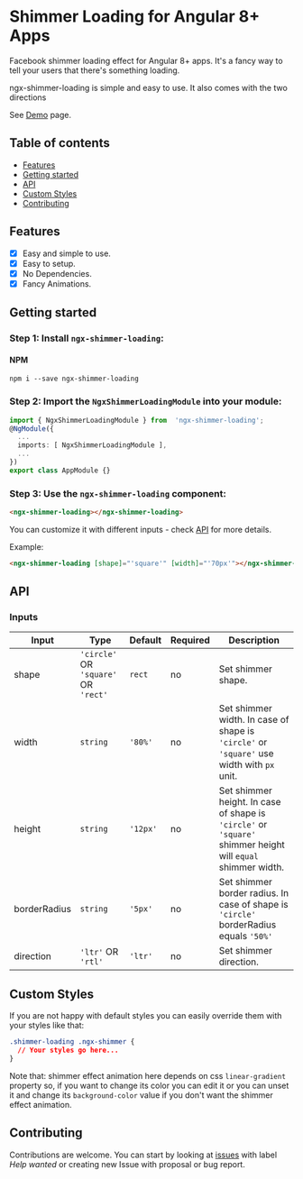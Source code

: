 # Shimmer Loading for Angular 8+ Apps

Facebook shimmer loading effect for Angular 8+ apps. It's a fancy way to tell your users that there's something loading.

ngx-shimmer-loading is simple and easy to use. It also comes with the two directions

See [Demo](https://ahmedbeheiry.github.io/ngx-shimmer-loading) page.

## Table of contents

- [Features](#features)
- [Getting started](#getting-started)
- [API](#api)
- [Custom Styles](#custom-styles)
- [Contributing](#contributing)

## Features

- [x] Easy and simple to use.
- [x] Easy to setup.
- [x] No Dependencies.
- [x] Fancy Animations.

## Getting started

### Step 1: Install `ngx-shimmer-loading`:

#### NPM

```shell
npm i --save ngx-shimmer-loading
```

### Step 2: Import the `NgxShimmerLoadingModule` into your module:

```ts
import { NgxShimmerLoadingModule } from  'ngx-shimmer-loading';
@NgModule({
  ...
  imports: [ NgxShimmerLoadingModule ],
  ...
})
export class AppModule {}
```

### Step 3: Use the `ngx-shimmer-loading` component:

```html
<ngx-shimmer-loading></ngx-shimmer-loading>
```

You can customize it with different inputs - check [API](#api) for more details.

Example:

```html
<ngx-shimmer-loading [shape]="'square'" [width]="'70px'"></ngx-shimmer-loading>
```

## API

### Inputs

| Input        | Type                                 | Default  | Required | Description                                                                                                 |
| ------------ | ------------------------------------ | -------- | -------- | ----------------------------------------------------------------------------------------------------------- |
| shape        | `'circle'` OR `'square'` OR `'rect'` | `rect`   | no       | Set shimmer shape.                                                                                          |
| width        | `string`                             | `'80%'`  | no       | Set shimmer width. In case of shape is `'circle'` or `'square'` use width with `px` unit.                   |
| height       | `string`                             | `'12px'` | no       | Set shimmer height. In case of shape is `'circle'` or `'square'` shimmer height will `equal` shimmer width. |
| borderRadius | `string`                             | `'5px'`  | no       | Set shimmer border radius. In case of shape is `'circle'` borderRadius equals `'50%'`                       |
| direction    | `'ltr'` OR `'rtl'`                   | `'ltr'`  | no       | Set shimmer direction.                                                                                      |

## Custom Styles

If you are not happy with default styles you can easily override them with your styles like that:

```css
.shimmer-loading .ngx-shimmer {
  // Your styles go here...
}
```

Note that: shimmer effect animation here depends on css `linear-gradient` property so, if you want to change its color you can edit it or you can unset it and change its `background-color` value if you don't want the shimmer effect animation.

## Contributing

Contributions are welcome. You can start by looking at [issues](https://github.com/ahmedbeheiry/ngx-shimmer-loading/issues?q=is%3Aopen+is%3Aissue+label%3A%22help+wanted%22) with label _Help wanted_ or creating new Issue with proposal or bug report.
